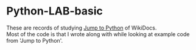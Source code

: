 # Python-LAB-basic

These are records of studying [Jump to Python](https://wikidocs.net/book/1) of WikiDocs.  
Most of the code is that I wrote along with while looking at example code from 'Jump to Python'.
